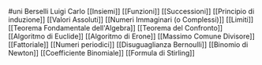 #uni Berselli Luigi Carlo
[[Insiemi]] 
[[Funzioni]] 
[[Successioni]]
[[Principio di induzione]] 
[[Valori Assoluti]]
[[Numeri Immaginari (o Complessi)]]
[[Limiti]] 
[[Teorema Fondamentale dell'Algebra]] [[Teorema del Confronto]]
[[Algoritmo di Euclide]] [[Algoritmo di Erone]] [[Massimo Comune Divisore]] [[Fattoriale]] [[Numeri periodici]] [[Disuguaglianza Bernoulli]] [[Binomio di Newton]] [[Coefficiente Binomiale]] [[Formula di Stirling]] 
